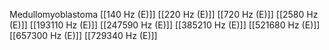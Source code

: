 Medullomyoblastoma
[[140 Hz (E)]]
[[220 Hz (E)]]
[[720 Hz (E)]]
[[2580 Hz (E)]]
[[193110 Hz (E)]]
[[247590 Hz (E)]]
[[385210 Hz (E)]]
[[521680 Hz (E)]]
[[657300 Hz (E)]]
[[729340 Hz (E)]]